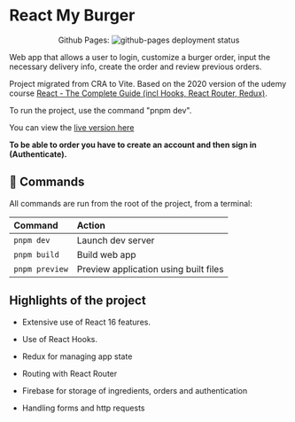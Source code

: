 # React My Burger

<p align="center">Github Pages: <img src="https://img.shields.io/github/deployments/jorgeyza/react-burger/github-pages" alt="github-pages deployment status" /></p>

Web app that allows a user to login, customize a burger order, input the necessary delivery info, create the order and review previous orders.

Project migrated from CRA to Vite. Based on the 2020 version of the udemy course [React - The Complete Guide (incl Hooks, React Router, Redux)](https://www.udemy.com/course/react-the-complete-guide-incl-redux/).

To run the project, use the command "pnpm dev".

You can view the [live version here](https://jorgeyza.github.io/react-burger/)

**To be able to order you have to create an account and then sign in (Authenticate).**

## 🧞 Commands

All commands are run from the root of the project, from a terminal:

| Command        | Action                                |
| :------------- | :------------------------------------ |
| `pnpm dev`     | Launch dev server                     |
| `pnpm build`   | Build web app                         |
| `pnpm preview` | Preview application using built files |

## Highlights of the project

- Extensive use of React 16 features.

- Use of React Hooks.

- Redux for managing app state

- Routing with React Router

- Firebase for storage of ingredients, orders and authentication

- Handling forms and http requests
